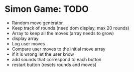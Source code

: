 
# Simon Game: TODO

* Random move generator
* Keep track of rounds (need dom display, max 20 rounds)
* Array to keep all the moves (array needs to grow)
* display array
* Log user moves
* Compare user moves to the initial move array
* if it is wrong let the user know
* add sounds that correspond to each button
* restart button (resets rounds and moves)
 